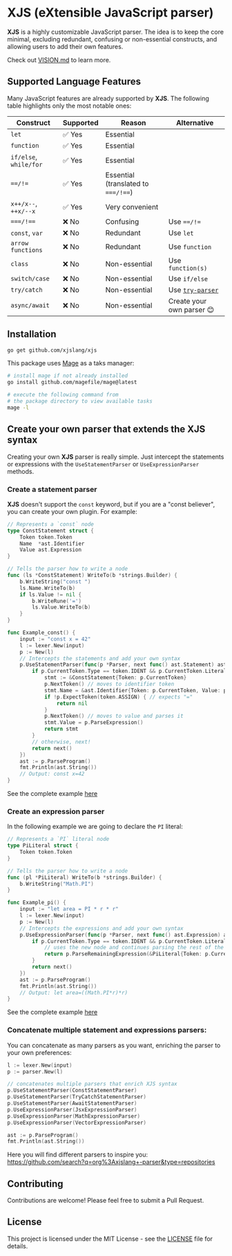 # XJS (eXtensible JavaScript parser)

**XJS** is a highly customizable JavaScript parser. The idea is to keep the core minimal, excluding redundant, confusing or non-essential constructs, and allowing users to add their own features.

Check out [VISION.md](./VISION.md) to learn more.

## Supported Language Features

Many JavaScript features are already supported by **XJS**. The following table highlights only the most notable ones:

| Construct              | Supported | Reason                              | Alternative                                               |
| ---------------------- | --------- | ----------------------------------- | --------------------------------------------------------- |
| `let`                  | ✅ Yes    | Essential                           |                                                           |
| `function`             | ✅ Yes    | Essential                           |                                                           |
| `if/else`, `while/for` | ✅ Yes    | Essential                           |                                                           |
| `==/!=`                | ✅ Yes    | Essential (translated to `===/!==`) |                                                           |
| `x++/x--`, `++x/--x`   | ✅ Yes    | Very convenient                     |                                                           |
| `===/!==`              | ❌ No     | Confusing                           | Use `==/!=`                                               |
| `const`, `var`         | ❌ No     | Redundant                           | Use `let`                                                 |
| `arrow functions`      | ❌ No     | Redundant                           | Use `function`                                            |
| `class`                | ❌ No     | Non-essential                       | Use `function(s)`                                         |
| `switch/case`          | ❌ No     | Non-essential                       | Use `if/else`                                             |
| `try/catch`            | ❌ No     | Non-essential                       | Use [`try-parser`](https://github.com/xjslang/try-parser) |
| `async/await`          | ❌ No     | Non-essential                       | Create your own parser 😊                                 |

## Installation

```bash
go get github.com/xjslang/xjs
```

This package uses [Mage](https://magefile.org/) as a taks manager:

```bash
# install mage if not already installed
go install github.com/magefile/mage@latest

# execute the following command from
# the package directory to view available tasks
mage -l
```

## Create your own parser that extends the XJS syntax

Creating your own **XJS** parser is really simple. Just intercept the statements or expressions with the `UseStatementParser` or `UseExpressionParser` methods.

### Create a statement parser

**XJS** doesn't support the `const` keyword, but if you are a "const believer", you can create your own plugin. For example:

```go
// Represents a `const` node
type ConstStatement struct {
	Token token.Token
	Name  *ast.Identifier
	Value ast.Expression
}

// Tells the parser how to write a node
func (ls *ConstStatement) WriteTo(b *strings.Builder) {
	b.WriteString("const ")
	ls.Name.WriteTo(b)
	if ls.Value != nil {
		b.WriteRune('=')
		ls.Value.WriteTo(b)
	}
}

func Example_const() {
	input := "const x = 42"
	l := lexer.New(input)
	p := New(l)
	// Intercepts the statements and add your own syntax
	p.UseStatementParser(func(p *Parser, next func() ast.Statement) ast.Statement {
		if p.CurrentToken.Type == token.IDENT && p.CurrentToken.Literal == "const" {
			stmt := &ConstStatement{Token: p.CurrentToken}
			p.NextToken() // moves to identifier token
			stmt.Name = &ast.Identifier{Token: p.CurrentToken, Value: p.CurrentToken.Literal}
			if !p.ExpectToken(token.ASSIGN) { // expects "="
				return nil
			}
			p.NextToken() // moves to value and parses it
			stmt.Value = p.ParseExpression()
			return stmt
		}
		// otherwise, next!
		return next()
	})
	ast := p.ParseProgram()
	fmt.Println(ast.String())
	// Output: const x=42
}
```

See the complete example [here](./parser/parser_examples_test.go)

### Create an expression parser

In the following example we are going to declare the `PI` literal:

```go
// Represents a `PI` literal node
type PiLiteral struct {
	Token token.Token
}

// Tells the parser how to write a node
func (pl *PiLiteral) WriteTo(b *strings.Builder) {
	b.WriteString("Math.PI")
}

func Example_pi() {
	input := "let area = PI * r * r"
	l := lexer.New(input)
	p := New(l)
	// Intercepts the expressions and add your own syntax
	p.UseExpressionParser(func(p *Parser, next func() ast.Expression) ast.Expression {
		if p.CurrentToken.Type == token.IDENT && p.CurrentToken.Literal == "PI" {
			// uses the new node and continues parsing the rest of the expression
			return p.ParseRemainingExpression(&PiLiteral{Token: p.CurrentToken})
		}
		return next()
	})
	ast := p.ParseProgram()
	fmt.Println(ast.String())
	// Output: let area=((Math.PI*r)*r)
}
```

See the complete example [here](./parser/parser_examples_test.go)

### Concatenate multiple statement and expressions parsers:

You can concatenate as many parsers as you want, enriching the parser to your own preferences:

```go
l := lexer.New(input)
p := parser.New(l)

// concatenates multiple parsers that enrich XJS syntax
p.UseStatementParser(ConstStatementParser)
p.UseStatementParser(TryCatchStatementParser)
p.UseStatementParser(AwaitStatementParser)
p.UseExpressionParser(JsxExpressionParser)
p.UseExpressionParser(MathExpressionParser)
p.UseExpressionParser(VectorExpressionParser)

ast := p.ParseProgram()
fmt.Println(ast.String())
```

Here you will find different parsers to inspire you:  
https://github.com/search?q=org%3Axjslang+-parser&type=repositories

## Contributing

Contributions are welcome! Please feel free to submit a Pull Request.

## License

This project is licensed under the MIT License - see the [LICENSE](LICENSE) file for details.
